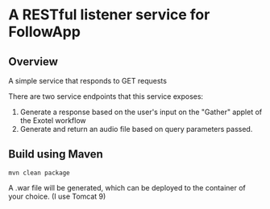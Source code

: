# A RESTful listener service for FollowApp

## Overview
A simple service that responds to GET requests

There are two service endpoints that this service exposes:
1. Generate a response based on the user's input on the "Gather" applet of the Exotel workflow
2. Generate and return an audio file based on query parameters passed.

## Build using Maven

    mvn clean package

A .war file will be generated, which can be deployed to the container of your choice. (I use Tomcat 9)



